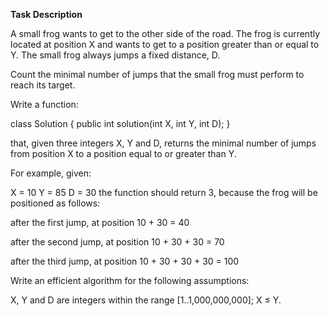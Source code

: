**Task Description**

A small frog wants to get to the other side of the road. The frog is currently located at position X and wants to get to a position greater than or equal to Y. The small frog always jumps a fixed distance, D.

Count the minimal number of jumps that the small frog must perform to reach its target.

Write a function:

class Solution { public int solution(int X, int Y, int D); }

that, given three integers X, Y and D, returns the minimal number of jumps from position X to a position equal to or greater than Y.

For example, given:

  X = 10
  Y = 85
  D = 30
the function should return 3, because the frog will be positioned as follows:

after the first jump, at position 10 + 30 = 40

after the second jump, at position 10 + 30 + 30 = 70

after the third jump, at position 10 + 30 + 30 + 30 = 100

Write an efficient algorithm for the following assumptions:

X, Y and D are integers within the range [1..1,000,000,000];
X ≤ Y.
